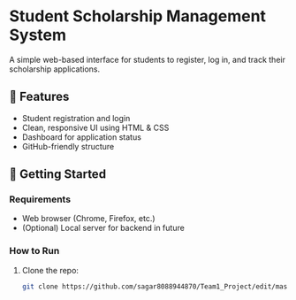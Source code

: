 # Student Scholarship Management System

A simple web-based interface for students to register, log in, and track their scholarship applications.

## 📌 Features
- Student registration and login
- Clean, responsive UI using HTML & CSS
- Dashboard for application status
- GitHub-friendly structure

## 🚀 Getting Started

### Requirements
- Web browser (Chrome, Firefox, etc.)
- (Optional) Local server for backend in future

### How to Run
1. Clone the repo:
   ```bash
   git clone https://github.com/sagar8088944870/Team1_Project/edit/master/README.md
